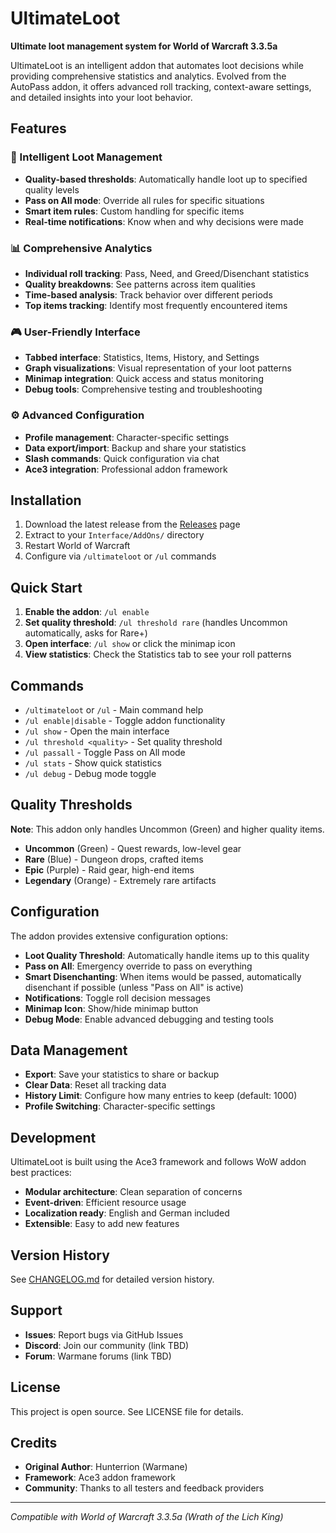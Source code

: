 # UltimateLoot

**Ultimate loot management system for World of Warcraft 3.3.5a**

UltimateLoot is an intelligent addon that automates loot decisions while providing comprehensive statistics and analytics. Evolved from the AutoPass addon, it offers advanced roll tracking, context-aware settings, and detailed insights into your loot behavior.

## Features

### 🎯 Intelligent Loot Management
- **Quality-based thresholds**: Automatically handle loot up to specified quality levels
- **Pass on All mode**: Override all rules for specific situations
- **Smart item rules**: Custom handling for specific items
- **Real-time notifications**: Know when and why decisions were made

### 📊 Comprehensive Analytics
- **Individual roll tracking**: Pass, Need, and Greed/Disenchant statistics
- **Quality breakdowns**: See patterns across item qualities
- **Time-based analysis**: Track behavior over different periods
- **Top items tracking**: Identify most frequently encountered items

### 🎮 User-Friendly Interface
- **Tabbed interface**: Statistics, Items, History, and Settings
- **Graph visualizations**: Visual representation of your loot patterns
- **Minimap integration**: Quick access and status monitoring
- **Debug tools**: Comprehensive testing and troubleshooting

### ⚙️ Advanced Configuration
- **Profile management**: Character-specific settings
- **Data export/import**: Backup and share your statistics
- **Slash commands**: Quick configuration via chat
- **Ace3 integration**: Professional addon framework

## Installation

1. Download the latest release from the [Releases](../../releases) page
2. Extract to your `Interface/AddOns/` directory
3. Restart World of Warcraft
4. Configure via `/ultimateloot` or `/ul` commands

## Quick Start

1. **Enable the addon**: `/ul enable`
2. **Set quality threshold**: `/ul threshold rare` (handles Uncommon automatically, asks for Rare+)
3. **Open interface**: `/ul show` or click the minimap icon
4. **View statistics**: Check the Statistics tab to see your roll patterns

## Commands

- `/ultimateloot` or `/ul` - Main command help
- `/ul enable|disable` - Toggle addon functionality
- `/ul show` - Open the main interface
- `/ul threshold <quality>` - Set quality threshold
- `/ul passall` - Toggle Pass on All mode
- `/ul stats` - Show quick statistics
- `/ul debug` - Debug mode toggle

## Quality Thresholds

**Note**: This addon only handles Uncommon (Green) and higher quality items.
- **Uncommon** (Green) - Quest rewards, low-level gear
- **Rare** (Blue) - Dungeon drops, crafted items
- **Epic** (Purple) - Raid gear, high-end items
- **Legendary** (Orange) - Extremely rare artifacts

## Configuration

The addon provides extensive configuration options:

- **Loot Quality Threshold**: Automatically handle items up to this quality
- **Pass on All**: Emergency override to pass on everything  
- **Smart Disenchanting**: When items would be passed, automatically disenchant if possible (unless "Pass on All" is active)
- **Notifications**: Toggle roll decision messages
- **Minimap Icon**: Show/hide minimap button
- **Debug Mode**: Enable advanced debugging and testing tools

## Data Management

- **Export**: Save your statistics to share or backup
- **Clear Data**: Reset all tracking data
- **History Limit**: Configure how many entries to keep (default: 1000)
- **Profile Switching**: Character-specific settings

## Development

UltimateLoot is built using the Ace3 framework and follows WoW addon best practices:

- **Modular architecture**: Clean separation of concerns
- **Event-driven**: Efficient resource usage
- **Localization ready**: English and German included
- **Extensible**: Easy to add new features

## Version History

See [CHANGELOG.md](CHANGELOG.md) for detailed version history.

## Support

- **Issues**: Report bugs via GitHub Issues
- **Discord**: Join our community (link TBD)
- **Forum**: Warmane forums (link TBD)

## License

This project is open source. See LICENSE file for details.

## Credits

- **Original Author**: Hunterrion (Warmane)
- **Framework**: Ace3 addon framework
- **Community**: Thanks to all testers and feedback providers

---

*Compatible with World of Warcraft 3.3.5a (Wrath of the Lich King)* 